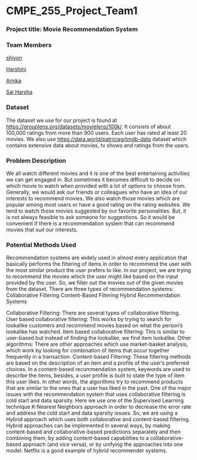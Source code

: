 # CMPE_255_Project_Team1
### Project title: Movie Recommendation System ###
### __Team Members__ ###

[shiyon](https://github.com/shiyonkuriank)

[Harshini](https://github.com/HarshiniKomali)

[Amika](https://github.com/AmikaMehta123)

[Sai Harsha](https://github.com/sreeharsha-glitch)
### Dataset ###
The dataset we use for our project is found at  https://grouplens.org/datasets/movielens/100k/. It consists of about 100,000 ratings from more than 900 users. Each user has rated at least 20 movies. 
We also use https://data.world/patriciag/tmdb-data dataset which contains extensive data about movies, tv shows and ratings from the users.
### Problem Description ###
We all watch different movies and it is one of the best entertaining activities we can get engaged in. But sometimes it becomes difficult to decide on which movie to watch when provided with a lot of options to choose from. Generally, we would ask our friends or colleagues who have an idea of our interests to recommend movies. We also watch those movies which are popular among most users or have a good rating on the rating websites. We tend to watch those movies suggested by our favorite personalities. But, it is not always feasible to ask someone for suggestions. So it would be convenient if there is a recommendation system that can recommend movies that suit our interests.
### Potential Methods Used ###
Recommendation systems are widely used in almost every application that basically performs the filtering of items in order to recommend the user with the most similar product the user prefers to like. In our project, we are trying to recommend the movies which the user might like based on the input provided by the user. So, we filter out the movies out of the given movies from the dataset. 
There are three types of recommendation systems:
Collaborative Filtering
Content-Based Filtering
Hybrid Recommendation Systems
 
Collaborative Filtering:
There are several types of collaborative filtering. 
User based collaborative filtering: This works by trying to search for lookalike customers and recommend movies based on what the person’s lookalike has watched.
Item based collaborative filtering: This is similar to user-based but instead of finding the lookalike, we find item lookalike.
Other algorithms: There are other approaches which use market-basket analysis, which work by looking for combination of items that occur together frequently in a transaction.
Content-based Filtering:
These filtering methods are based on the description of an item and a profile of the user’s preferred choices. In a content-based recommendation system, keywords are used to describe the items, besides, a user profile is built to state the type of item this user likes. In other words, the algorithms try to recommend products that are similar to the ones that a user has liked in the past.
One of the major issues with the recommendation system that uses collaborative filtering is cold start and data sparsity. Here we use one of the Supervised Learning technique K-Nearest Neighbors approach in order to decrease the error rate and address the cold start and data sparsity issues.
So, we are using a Hybrid approach which uses both collaborative and content-based filtering. Hybrid approaches can be implemented in several ways, by making content-based and collaborative-based predictions separately and then combining them, by adding content-based capabilities to a collaborative-based approach (and vice versa), or by unifying the approaches into one model. Netflix is a good example of hybrid recommender systems.

